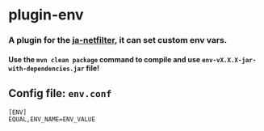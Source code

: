 # plugin-env

### A plugin for the [ja-netfilter](https://gitee.com/ja-netfilter/ja-netfilter), it can set custom env vars.

#### Use the `mvn clean package` command to compile and use `env-vX.X.X-jar-with-dependencies.jar` file!

## Config file: `env.conf`

```
[ENV]
EQUAL,ENV_NAME=ENV_VALUE
```

